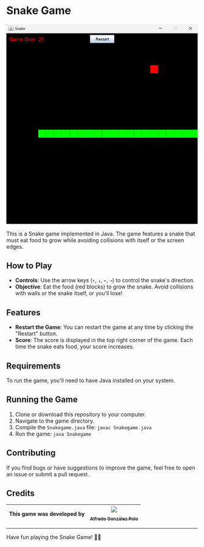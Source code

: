 # Snake Game

![SnakeGame frame](assets/Snake-game.png)

This is a Snake game implemented in Java. The game features a snake that must eat food to grow while avoiding collisions with itself or the screen edges.

## How to Play

- **Controls**: Use the arrow keys (`↑`, `↓`, `←`, `→`) to control the snake's direction.
- **Objective**: Eat the food (red blocks) to grow the snake. Avoid collisions with walls or the snake itself, or you'll lose!

## Features

- **Restart the Game**: You can restart the game at any time by clicking the "Restart" button.
- **Score**: The score is displayed in the top right corner of the game. Each time the snake eats food, your score increases.

## Requirements

To run the game, you'll need to have Java installed on your system.

## Running the Game

1. Clone or download this repository to your computer.
2. Navigate to the game directory.
3. Compile the `Snakegame.java` file: `javac Snakegame.java`
4. Run the game: `java Snakegame`

## Contributing

If you find bugs or have suggestions to improve the game, feel free to open an issue or submit a pull request.

## Credits

| This game was developed by | [<img src="https://avatars.githubusercontent.com/u/125307480?v=4" width=115><br><sub>Alfredo González Polo</sub>](www.linkedin.com/in/alfredogonzalezpolo) |
| :------------------------: | ---------------------------------------------------------------------------------------------------------------------------------------------------------- |

---

Have fun playing the Snake Game! 🐍✨
